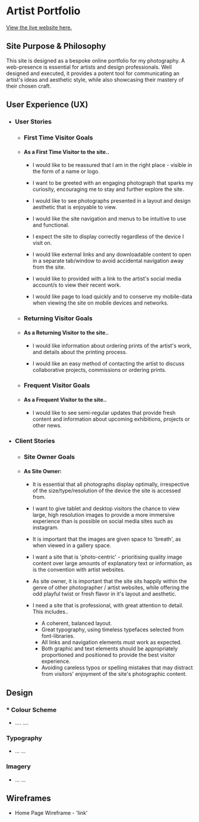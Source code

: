 # Artist Portfolio

[View the live website here.](https://thomasmcquillan.github.io/Milestone-One-Project/landing-page.html)

## Site Purpose & Philosophy

This site is designed as a bespoke online portfolio for my photography.  A web-presence is essential for artists and design professionals. Well designed and executed, it provides a potent tool for communicating an artist's ideas and aesthetic style, while also showcasing their mastery of their chosen craft.

## User Experience (UX)

* ### User Stories

    * ### First Time Visitor Goals

    * #### As a First Time Visitor to the site..

        * I would like to be reassured that I am in the right place - visible in the form of a name or logo.
        
        * I want to be greeted with an engaging photograph that sparks my curiosity, encouraging me to stay and further explore the site.
        
        * I would like to see photographs presented in a layout and design aesthetic that is enjoyable to view.

        * I would like the site navigation and menus to be intuitive to use and functional.

        * I expect the site to display correctly regardless of the device I visit on.

        * I would like external links and any downloadable content to open in a separate tab/window to avoid accidental navigation away from the site.

        * I would like to provided with a link to the artist's social media account/s to view their recent work.

        * I would like page to load quickly and to conserve my mobile-data when viewing the site on mobile devices and networks.

    * ### Returning Visitor Goals

    * #### As a Returning Visitor to the site..

        * I would like information about ordering prints of the artist's work, and details about the printing process.

        * I would like an easy method of contacting the artist to discuss collaborative projects, commissions or ordering prints.

    * ### Frequent Visitor Goals

    * #### As a Frequent Visitor to the site..

        * I would like to see semi-regular updates that provide fresh content and information about upcoming exhibitions, projects or other news.

* ### Client Stories

    * ### Site Owner Goals

    * #### As Site Owner:

        * It is essential that all photographs display optimally, irrespective of the size/type/resolution of the device the site is accessed from.

        * I want to give tablet and desktop visitors the chance to view large, high resolution images to provide a more immersive experience than is possible on social media sites such as instagram.

        * It is important that the images are given space to 'breath', as when viewed in a gallery space.

        * I want a site that is 'photo-centric' - prioritising quality image content over large amounts of explanatory text or information, as is the convention with artist websites.

        * As site owner, it is important that the site sits happily within the genre of other photographer / artist websites, while offering the odd playful twist or fresh flavor in it's layout and aesthetic.

        * I need a site that is professional, with great attention to detail. This includes..
            * A coherent, balanced layout.
            * Great typography, using timeless typefaces selected from font-libraries.
            * All links and navigation elements must work as expected.
            * Both graphic and text elements should be appropriately proportioned and positioned to provide the best visitor experience.
            * Avoiding careless typos or spelling mistakes that may distract from visitors' enjoyment of the site's photographic content.


## Design

### * Colour Scheme
* .... .... 

### Typography
* ... ...

### Imagery
* ... ...

## Wireframes
* Home Page Wireframe - 'link'
